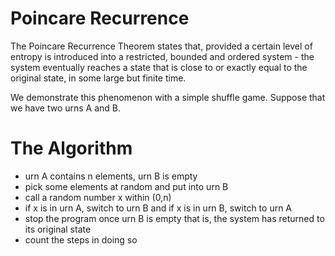 # Poincare Recurrence
The Poincare Recurrence Theorem states that, provided a certain level of entropy is introduced into a restricted, bounded and ordered system - the system eventually reaches a state that is close to or exactly equal to the original state, in some large but finite time.

We demonstrate this phenomenon with a simple shuffle game. Suppose that we have two urns A and B.
# The Algorithm
  - urn A contains n elements, urn B is empty
  - pick some elements at random and put into urn B
  - call a random number x within (0,n)
  - if x is in urn A, switch to urn B and if x is in urn B, switch to urn A
  - stop the program once urn B is empty that is, the system has returned to its original state
  - count the steps in doing so

